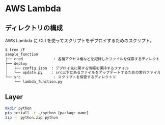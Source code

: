 # AWS Lambda

## ディレクトリの構成

AWS Lambda に CLI を使ってスクリプトをデプロイするためのスクリプト。

```bash
$ tree /F
sample_function
├── cred              : 各種アクセス権などを記録したファイルを保存するディレクトリ
├── deploy
│   ├── config.json  : デプロイ先に関する情報を保持するファイル
│   └── update.py    : src以下にあるファイルをアップデートするための実行ファイル
└── src               : スクリプトを保管するディレクトリ
    └── lambda_function.py
```

## Layer

```bash
mkdir python
pip install -t ./python [package name]
zip -r python.zip python
```
